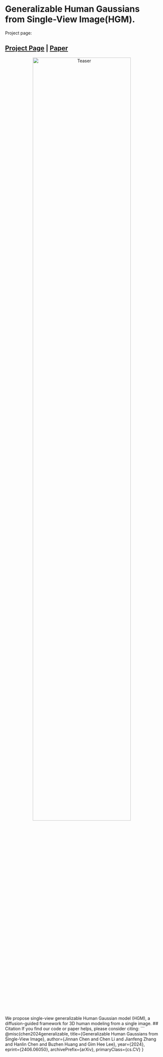 # Generalizable Human Gaussians from Single-View Image(HGM).
Project page: 
## [Project Page](https://jinnan-chen.github.io/projects/HGM/) | [Paper](https://arxiv.org/abs/2406.06050)

<p align="center">
  <img src="./imgs/teaser.png" alt="Teaser"  style="width:80%">
</p>
We propose single-view generalizable Human Gaussian model (HGM), a diffusion-guided framework for 3D human modeling from a single image.
## Citation
If you find our code or paper helps, please consider citing:
```
@misc{chen2024generalizable,
      title={Generalizable Human Gaussians from Single-View Image}, 
      author={Jinnan Chen and Chen Li and Jianfeng Zhang and Hanlin Chen and Buzhen Huang and Gim Hee Lee},
      year={2024},
      eprint={2406.06050},
      archivePrefix={arXiv},
      primaryClass={cs.CV}
}
